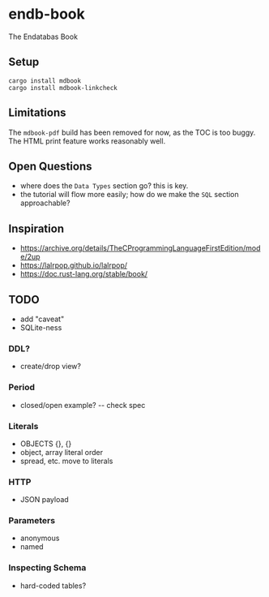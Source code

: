 # endb-book

The Endatabas Book

## Setup

```
cargo install mdbook
cargo install mdbook-linkcheck
```

## Limitations

The `mdbook-pdf` build has been removed for now, as the TOC is too buggy.
The HTML print feature works reasonably well.

## Open Questions

* where does the `Data Types` section go? this is key.
* the tutorial will flow more easily; how do we make the `SQL` section approachable?

## Inspiration

* https://archive.org/details/TheCProgrammingLanguageFirstEdition/mode/2up
* https://lalrpop.github.io/lalrpop/
* https://doc.rust-lang.org/stable/book/


## TODO

* add "caveat"
* SQLite-ness

### DDL?

* create/drop view?

### Period

* closed/open example? -- check spec

### Literals

* OBJECTS {}, {}
* object, array literal order
* spread, etc. move to literals

### HTTP

* JSON payload

### Parameters

* anonymous
* named

### Inspecting Schema

* hard-coded tables?
